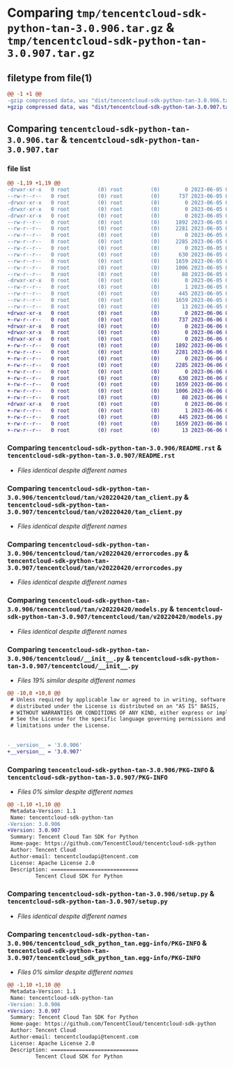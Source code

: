 # Comparing `tmp/tencentcloud-sdk-python-tan-3.0.906.tar.gz` & `tmp/tencentcloud-sdk-python-tan-3.0.907.tar.gz`

## filetype from file(1)

```diff
@@ -1 +1 @@
-gzip compressed data, was "dist/tencentcloud-sdk-python-tan-3.0.906.tar", last modified: Mon Jun  5 00:42:12 2023, max compression
+gzip compressed data, was "dist/tencentcloud-sdk-python-tan-3.0.907.tar", last modified: Tue Jun  6 02:34:41 2023, max compression
```

## Comparing `tencentcloud-sdk-python-tan-3.0.906.tar` & `tencentcloud-sdk-python-tan-3.0.907.tar`

### file list

```diff
@@ -1,19 +1,19 @@
-drwxr-xr-x   0 root         (0) root         (0)        0 2023-06-05 00:42:12.000000 tencentcloud-sdk-python-tan-3.0.906/
--rw-r--r--   0 root         (0) root         (0)      737 2023-06-05 00:42:12.000000 tencentcloud-sdk-python-tan-3.0.906/README.rst
-drwxr-xr-x   0 root         (0) root         (0)        0 2023-06-05 00:42:12.000000 tencentcloud-sdk-python-tan-3.0.906/tencentcloud/
-drwxr-xr-x   0 root         (0) root         (0)        0 2023-06-05 00:42:12.000000 tencentcloud-sdk-python-tan-3.0.906/tencentcloud/tan/
-drwxr-xr-x   0 root         (0) root         (0)        0 2023-06-05 00:42:12.000000 tencentcloud-sdk-python-tan-3.0.906/tencentcloud/tan/v20220420/
--rw-r--r--   0 root         (0) root         (0)     1892 2023-06-05 00:42:12.000000 tencentcloud-sdk-python-tan-3.0.906/tencentcloud/tan/v20220420/tan_client.py
--rw-r--r--   0 root         (0) root         (0)     2281 2023-06-05 00:42:12.000000 tencentcloud-sdk-python-tan-3.0.906/tencentcloud/tan/v20220420/errorcodes.py
--rw-r--r--   0 root         (0) root         (0)        0 2023-06-05 00:42:12.000000 tencentcloud-sdk-python-tan-3.0.906/tencentcloud/tan/v20220420/__init__.py
--rw-r--r--   0 root         (0) root         (0)     2285 2023-06-05 00:42:12.000000 tencentcloud-sdk-python-tan-3.0.906/tencentcloud/tan/v20220420/models.py
--rw-r--r--   0 root         (0) root         (0)        0 2023-06-05 00:42:12.000000 tencentcloud-sdk-python-tan-3.0.906/tencentcloud/tan/__init__.py
--rw-r--r--   0 root         (0) root         (0)      630 2023-06-05 00:42:12.000000 tencentcloud-sdk-python-tan-3.0.906/tencentcloud/__init__.py
--rw-r--r--   0 root         (0) root         (0)     1659 2023-06-05 00:42:12.000000 tencentcloud-sdk-python-tan-3.0.906/PKG-INFO
--rw-r--r--   0 root         (0) root         (0)     1006 2023-06-05 00:42:12.000000 tencentcloud-sdk-python-tan-3.0.906/setup.py
--rw-r--r--   0 root         (0) root         (0)       88 2023-06-05 00:42:12.000000 tencentcloud-sdk-python-tan-3.0.906/setup.cfg
-drwxr-xr-x   0 root         (0) root         (0)        0 2023-06-05 00:42:12.000000 tencentcloud-sdk-python-tan-3.0.906/tencentcloud_sdk_python_tan.egg-info/
--rw-r--r--   0 root         (0) root         (0)        1 2023-06-05 00:42:12.000000 tencentcloud-sdk-python-tan-3.0.906/tencentcloud_sdk_python_tan.egg-info/dependency_links.txt
--rw-r--r--   0 root         (0) root         (0)      445 2023-06-05 00:42:12.000000 tencentcloud-sdk-python-tan-3.0.906/tencentcloud_sdk_python_tan.egg-info/SOURCES.txt
--rw-r--r--   0 root         (0) root         (0)     1659 2023-06-05 00:42:12.000000 tencentcloud-sdk-python-tan-3.0.906/tencentcloud_sdk_python_tan.egg-info/PKG-INFO
--rw-r--r--   0 root         (0) root         (0)       13 2023-06-05 00:42:12.000000 tencentcloud-sdk-python-tan-3.0.906/tencentcloud_sdk_python_tan.egg-info/top_level.txt
+drwxr-xr-x   0 root         (0) root         (0)        0 2023-06-06 02:34:41.000000 tencentcloud-sdk-python-tan-3.0.907/
+-rw-r--r--   0 root         (0) root         (0)      737 2023-06-06 02:34:41.000000 tencentcloud-sdk-python-tan-3.0.907/README.rst
+drwxr-xr-x   0 root         (0) root         (0)        0 2023-06-06 02:34:41.000000 tencentcloud-sdk-python-tan-3.0.907/tencentcloud/
+drwxr-xr-x   0 root         (0) root         (0)        0 2023-06-06 02:34:41.000000 tencentcloud-sdk-python-tan-3.0.907/tencentcloud/tan/
+drwxr-xr-x   0 root         (0) root         (0)        0 2023-06-06 02:34:41.000000 tencentcloud-sdk-python-tan-3.0.907/tencentcloud/tan/v20220420/
+-rw-r--r--   0 root         (0) root         (0)     1892 2023-06-06 02:34:41.000000 tencentcloud-sdk-python-tan-3.0.907/tencentcloud/tan/v20220420/tan_client.py
+-rw-r--r--   0 root         (0) root         (0)     2281 2023-06-06 02:34:41.000000 tencentcloud-sdk-python-tan-3.0.907/tencentcloud/tan/v20220420/errorcodes.py
+-rw-r--r--   0 root         (0) root         (0)        0 2023-06-06 02:34:41.000000 tencentcloud-sdk-python-tan-3.0.907/tencentcloud/tan/v20220420/__init__.py
+-rw-r--r--   0 root         (0) root         (0)     2285 2023-06-06 02:34:41.000000 tencentcloud-sdk-python-tan-3.0.907/tencentcloud/tan/v20220420/models.py
+-rw-r--r--   0 root         (0) root         (0)        0 2023-06-06 02:34:41.000000 tencentcloud-sdk-python-tan-3.0.907/tencentcloud/tan/__init__.py
+-rw-r--r--   0 root         (0) root         (0)      630 2023-06-06 02:34:41.000000 tencentcloud-sdk-python-tan-3.0.907/tencentcloud/__init__.py
+-rw-r--r--   0 root         (0) root         (0)     1659 2023-06-06 02:34:41.000000 tencentcloud-sdk-python-tan-3.0.907/PKG-INFO
+-rw-r--r--   0 root         (0) root         (0)     1006 2023-06-06 02:34:41.000000 tencentcloud-sdk-python-tan-3.0.907/setup.py
+-rw-r--r--   0 root         (0) root         (0)       88 2023-06-06 02:34:41.000000 tencentcloud-sdk-python-tan-3.0.907/setup.cfg
+drwxr-xr-x   0 root         (0) root         (0)        0 2023-06-06 02:34:41.000000 tencentcloud-sdk-python-tan-3.0.907/tencentcloud_sdk_python_tan.egg-info/
+-rw-r--r--   0 root         (0) root         (0)        1 2023-06-06 02:34:41.000000 tencentcloud-sdk-python-tan-3.0.907/tencentcloud_sdk_python_tan.egg-info/dependency_links.txt
+-rw-r--r--   0 root         (0) root         (0)      445 2023-06-06 02:34:41.000000 tencentcloud-sdk-python-tan-3.0.907/tencentcloud_sdk_python_tan.egg-info/SOURCES.txt
+-rw-r--r--   0 root         (0) root         (0)     1659 2023-06-06 02:34:41.000000 tencentcloud-sdk-python-tan-3.0.907/tencentcloud_sdk_python_tan.egg-info/PKG-INFO
+-rw-r--r--   0 root         (0) root         (0)       13 2023-06-06 02:34:41.000000 tencentcloud-sdk-python-tan-3.0.907/tencentcloud_sdk_python_tan.egg-info/top_level.txt
```

### Comparing `tencentcloud-sdk-python-tan-3.0.906/README.rst` & `tencentcloud-sdk-python-tan-3.0.907/README.rst`

 * *Files identical despite different names*

### Comparing `tencentcloud-sdk-python-tan-3.0.906/tencentcloud/tan/v20220420/tan_client.py` & `tencentcloud-sdk-python-tan-3.0.907/tencentcloud/tan/v20220420/tan_client.py`

 * *Files identical despite different names*

### Comparing `tencentcloud-sdk-python-tan-3.0.906/tencentcloud/tan/v20220420/errorcodes.py` & `tencentcloud-sdk-python-tan-3.0.907/tencentcloud/tan/v20220420/errorcodes.py`

 * *Files identical despite different names*

### Comparing `tencentcloud-sdk-python-tan-3.0.906/tencentcloud/tan/v20220420/models.py` & `tencentcloud-sdk-python-tan-3.0.907/tencentcloud/tan/v20220420/models.py`

 * *Files identical despite different names*

### Comparing `tencentcloud-sdk-python-tan-3.0.906/tencentcloud/__init__.py` & `tencentcloud-sdk-python-tan-3.0.907/tencentcloud/__init__.py`

 * *Files 19% similar despite different names*

```diff
@@ -10,8 +10,8 @@
 # Unless required by applicable law or agreed to in writing, software
 # distributed under the License is distributed on an "AS IS" BASIS,
 # WITHOUT WARRANTIES OR CONDITIONS OF ANY KIND, either express or implied.
 # See the License for the specific language governing permissions and
 # limitations under the License.
 
 
-__version__ = '3.0.906'
+__version__ = '3.0.907'
```

### Comparing `tencentcloud-sdk-python-tan-3.0.906/PKG-INFO` & `tencentcloud-sdk-python-tan-3.0.907/PKG-INFO`

 * *Files 0% similar despite different names*

```diff
@@ -1,10 +1,10 @@
 Metadata-Version: 1.1
 Name: tencentcloud-sdk-python-tan
-Version: 3.0.906
+Version: 3.0.907
 Summary: Tencent Cloud Tan SDK for Python
 Home-page: https://github.com/TencentCloud/tencentcloud-sdk-python
 Author: Tencent Cloud
 Author-email: tencentcloudapi@tencent.com
 License: Apache License 2.0
 Description: ============================
         Tencent Cloud SDK for Python
```

### Comparing `tencentcloud-sdk-python-tan-3.0.906/setup.py` & `tencentcloud-sdk-python-tan-3.0.907/setup.py`

 * *Files identical despite different names*

### Comparing `tencentcloud-sdk-python-tan-3.0.906/tencentcloud_sdk_python_tan.egg-info/PKG-INFO` & `tencentcloud-sdk-python-tan-3.0.907/tencentcloud_sdk_python_tan.egg-info/PKG-INFO`

 * *Files 0% similar despite different names*

```diff
@@ -1,10 +1,10 @@
 Metadata-Version: 1.1
 Name: tencentcloud-sdk-python-tan
-Version: 3.0.906
+Version: 3.0.907
 Summary: Tencent Cloud Tan SDK for Python
 Home-page: https://github.com/TencentCloud/tencentcloud-sdk-python
 Author: Tencent Cloud
 Author-email: tencentcloudapi@tencent.com
 License: Apache License 2.0
 Description: ============================
         Tencent Cloud SDK for Python
```

